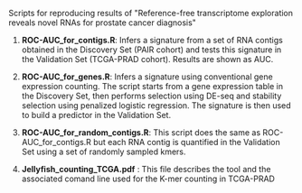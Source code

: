 

Scripts for reproducing results of "Reference-free transcriptome exploration reveals novel RNAs for prostate cancer diagnosis"


 1. **ROC-AUC_for_contigs.R**: Infers a signature from a set of RNA contigs obtained in the Discovery Set (PAIR cohort) and tests this signature in the Validation Set (TCGA-PRAD cohort). Results are shown as AUC.

 2. **ROC-AUC_for_genes.R**: Infers a signature using conventional gene expression counting. The script starts from a gene expression table in the Discovery Set, then performs selection using DE-seq and stability selection using penalized logistic regression. The signature is then used to build a predictor in the Validation Set.

 3. **ROC-AUC_for_random_contigs.R**: This script does the same as ROC-AUC_for_contigs.R but each RNA contig is quantified in the Validation Set using a set of randomly sampled kmers.
 
 4. **Jellyfish_counting_TCGA.pdf** : This file describes the tool and the associated comand line used for the K-mer counting in TCGA-PRAD

